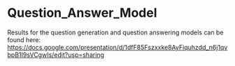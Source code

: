 # Question_Answer_Model

Results for the question generation and question answering models can be found here: https://docs.google.com/presentation/d/1dfF85Fszxxke8AyFiquhzdd_n6j1qvbpB1I9sVCgwIs/edit?usp=sharing
